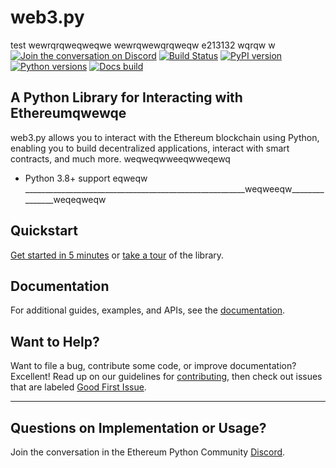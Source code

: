 # web3.py
test
wewrqrqweqweqwe
wewrqwewqrqweqw
e213132
wqrqw
w
[![Join the conversation on Discord](https://img.shields.io/discord/809793915578089484?color=blue&label=chat&logo=discord&logoColor=white)](https://discord.gg/GHryRvPB84)
[![Build Status](https://circleci.com/gh/ethereum/web3.py.svg?style=shield)](https://circleci.com/gh/ethereum/web3.py)
[![PyPI version](https://badge.fury.io/py/web3.svg)](https://badge.fury.io/py/web3)
[![Python versions](https://img.shields.io/pypi/pyversions/web3.svg)](https://pypi.python.org/pypi/web3)
[![Docs build](https://readthedocs.org/projects/web3py/badge/?version=latest)](https://web3py.readthedocs.io/en/latest/?badge=latest)

## A Python Library for Interacting with Ethereumqwewqe

web3.py allows you to interact with the Ethereum blockchain using Python, enabling you to build decentralized applications, interact with smart contracts, and much more.
weqweqwweeqwweqewq
- Python 3.8+ support
eqweqw
_______________________________________________________weqweeqw_______________weqeqweqw
## Quickstart

[Get started in 5 minutes](https://web3py.readthedocs.io/en/latest/quickstart.html) or
[take a tour](https://web3py.readthedocs.io/en/latest/overview.html) of the library.

## Documentation

For additional guides, examples, and APIs, see the [documentation](https://web3py.readthedocs.io/en/latest/).

## Want to Help?

Want to file a bug, contribute some code, or improve documentation? Excellent! Read up on our
guidelines for [contributing](https://web3py.readthedocs.io/en/latest/contributing.html),
then check out issues that are labeled
[Good First Issue](https://github.com/ethereum/web3.py/issues?q=is%3Aissue+is%3Aopen+label%3A%22Good+First+Issue%22).

______________________________________________________________________

## Questions on Implementation or Usage?

Join the conversation in the Ethereum Python Community [Discord](https://discord.gg/GHryRvPB84).
